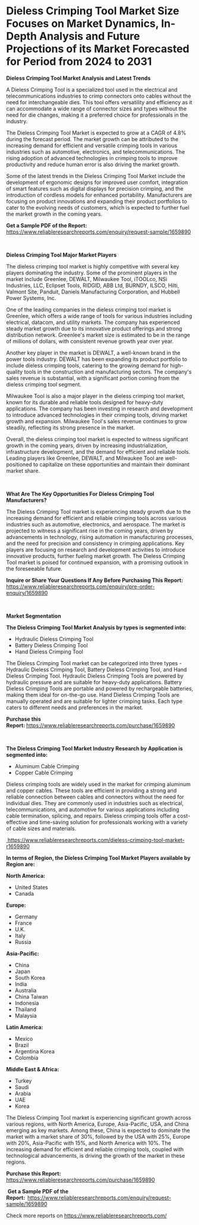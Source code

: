 <p><h1>Dieless Crimping Tool Market Size Focuses on Market Dynamics, In-Depth Analysis and Future Projections of its Market Forecasted for Period from 2024 to 2031</h1></p><p><strong>Dieless Crimping Tool Market Analysis and Latest Trends</strong></p>
<p><p>A Dieless Crimping Tool is a specialized tool used in the electrical and telecommunications industries to crimp connectors onto cables without the need for interchangeable dies. This tool offers versatility and efficiency as it can accommodate a wide range of connector sizes and types without the need for die changes, making it a preferred choice for professionals in the industry.</p><p>The Dieless Crimping Tool Market is expected to grow at a CAGR of 4.8% during the forecast period. The market growth can be attributed to the increasing demand for efficient and versatile crimping tools in various industries such as automotive, electronics, and telecommunications. The rising adoption of advanced technologies in crimping tools to improve productivity and reduce human error is also driving the market growth.</p><p>Some of the latest trends in the Dieless Crimping Tool Market include the development of ergonomic designs for improved user comfort, integration of smart features such as digital displays for precision crimping, and the introduction of cordless models for enhanced portability. Manufacturers are focusing on product innovations and expanding their product portfolios to cater to the evolving needs of customers, which is expected to further fuel the market growth in the coming years.</p></p>
<p><strong>Get a Sample PDF of the Report:&nbsp;</strong> <a href="https://www.reliableresearchreports.com/enquiry/request-sample/1659890">https://www.reliableresearchreports.com/enquiry/request-sample/1659890</a></p>
<p>&nbsp;</p>
<p><strong>Dieless Crimping Tool Major Market Players</strong></p>
<p><p>The dieless crimping tool market is highly competitive with several key players dominating the industry. Some of the prominent players in the market include Greenlee, DEWALT, Milwaukee Tool, iTOOLco, NSi Industries, LLC, Eclipset Tools, RIDGID, ABB Ltd, BURNDY, ILSCO, Hilti, Valmont Site, Panduit, Daniels Manufacturing Corporation, and Hubbell Power Systems, Inc.</p><p>One of the leading companies in the dieless crimping tool market is Greenlee, which offers a wide range of tools for various industries including electrical, datacom, and utility markets. The company has experienced steady market growth due to its innovative product offerings and strong distribution network. Greenlee's market size is estimated to be in the range of millions of dollars, with consistent revenue growth year over year.</p><p>Another key player in the market is DEWALT, a well-known brand in the power tools industry. DEWALT has been expanding its product portfolio to include dieless crimping tools, catering to the growing demand for high-quality tools in the construction and manufacturing sectors. The company's sales revenue is substantial, with a significant portion coming from the dieless crimping tool segment.</p><p>Milwaukee Tool is also a major player in the dieless crimping tool market, known for its durable and reliable tools designed for heavy-duty applications. The company has been investing in research and development to introduce advanced technologies in their crimping tools, driving market growth and expansion. Milwaukee Tool's sales revenue continues to grow steadily, reflecting its strong presence in the market.</p><p>Overall, the dieless crimping tool market is expected to witness significant growth in the coming years, driven by increasing industrialization, infrastructure development, and the demand for efficient and reliable tools. Leading players like Greenlee, DEWALT, and Milwaukee Tool are well-positioned to capitalize on these opportunities and maintain their dominant market share.</p></p>
<p>&nbsp;</p>
<p><strong>What Are The Key Opportunities For Dieless Crimping Tool Manufacturers?</strong></p>
<p><p>The Dieless Crimping Tool market is experiencing steady growth due to the increasing demand for efficient and reliable crimping tools across various industries such as automotive, electronics, and aerospace. The market is projected to witness a significant rise in the coming years, driven by advancements in technology, rising automation in manufacturing processes, and the need for precision and consistency in crimping applications. Key players are focusing on research and development activities to introduce innovative products, further fueling market growth. The Dieless Crimping Tool market is poised for continued expansion, with a promising outlook in the foreseeable future.</p></p>
<p><strong>Inquire or Share Your Questions If Any Before Purchasing This Report:</strong> <a href="https://www.reliableresearchreports.com/enquiry/pre-order-enquiry/1659890">https://www.reliableresearchreports.com/enquiry/pre-order-enquiry/1659890</a></p>
<p>&nbsp;</p>
<p><strong>Market Segmentation</strong></p>
<p><strong>The Dieless Crimping Tool Market Analysis by types is segmented into:</strong></p>
<p><ul><li>Hydraulic Dieless Crimping Tool</li><li>Battery Dieless Crimping Tool</li><li>Hand Dieless Crimping Tool</li></ul></p>
<p><p>The Dieless Crimping Tool market can be categorized into three types - Hydraulic Dieless Crimping Tool, Battery Dieless Crimping Tool, and Hand Dieless Crimping Tool. Hydraulic Dieless Crimping Tools are powered by hydraulic pressure and are suitable for heavy-duty applications. Battery Dieless Crimping Tools are portable and powered by rechargeable batteries, making them ideal for on-the-go use. Hand Dieless Crimping Tools are manually operated and are suitable for lighter crimping tasks. Each type caters to different needs and preferences in the market.</p></p>
<p><strong>Purchase this Report:&nbsp;</strong><a href="https://www.reliableresearchreports.com/purchase/1659890">https://www.reliableresearchreports.com/purchase/1659890</a></p>
<p>&nbsp;</p>
<p><strong>The Dieless Crimping Tool Market Industry Research by Application is segmented into:</strong></p>
<p><ul><li>Aluminum Cable Crimping</li><li>Copper Cable Crimping</li></ul></p>
<p><p>Dieless crimping tools are widely used in the market for crimping aluminum and copper cables. These tools are efficient in providing a strong and reliable connection between cables and connectors without the need for individual dies. They are commonly used in industries such as electrical, telecommunications, and automotive for various applications including cable termination, splicing, and repairs. Dieless crimping tools offer a cost-effective and time-saving solution for professionals working with a variety of cable sizes and materials.</p></p>
<p><a href="https://www.reliableresearchreports.com/dieless-crimping-tool-market-r1659890">&nbsp;https://www.reliableresearchreports.com/dieless-crimping-tool-market-r1659890</a></p>
<p><strong>In terms of Region, the Dieless Crimping Tool Market Players available by Region are:</strong></p>
<p>
    <p> <strong> North America: </strong>
        <ul>
            <li>United States</li>
            <li>Canada</li>
        </ul>
        </p> 
    <p> <strong> Europe: </strong>
        <ul>
            <li>Germany</li>
            <li>France</li>
            <li>U.K.</li>
            <li>Italy</li>
            <li>Russia</li>
        </ul>
        </p> 
    <p> <strong> Asia-Pacific: </strong>
        <ul>
            <li>China</li>
            <li>Japan</li>
            <li>South Korea</li>
            <li>India</li>
            <li>Australia</li>
            <li>China Taiwan</li>
            <li>Indonesia</li>
            <li>Thailand</li>
            <li>Malaysia</li>
        </ul>
        </p> 
    <p> <strong> Latin America: </strong>
        <ul>
            <li>Mexico</li>
            <li>Brazil</li>
            <li>Argentina Korea</li>
            <li>Colombia</li>
        </ul>
        </p> 
    <p> <strong> Middle East & Africa: </strong>
        <ul>
            <li>Turkey</li>
            <li>Saudi</li>
            <li>Arabia</li>
            <li>UAE</li>
            <li>Korea</li>
        </ul>
    </p>
    </p>
<p><p>The Dieless Crimping Tool market is experiencing significant growth across various regions, with North America, Europe, Asia-Pacific, USA, and China emerging as key markets. Among these, China is expected to dominate the market with a market share of 30%, followed by the USA with 25%, Europe with 20%, Asia-Pacific with 15%, and North America with 10%. The increasing demand for efficient and reliable crimping tools, coupled with technological advancements, is driving the growth of the market in these regions.</p></p>
<p><strong>Purchase this Report: </strong><a href="https://www.reliableresearchreports.com/purchase/1659890">https://www.reliableresearchreports.com/purchase/1659890</a></p>
<p>&nbsp;<strong>Get a Sample PDF of the Report:&nbsp;&nbsp;</strong><a href="https://www.reliableresearchreports.com/enquiry/request-sample/1659890">https://www.reliableresearchreports.com/enquiry/request-sample/1659890</a></p>
<p><strong></strong></p>
<p>Check more reports on <a href="https://www.reliableresearchreports.com/">https://www.reliableresearchreports.com/</a></p>